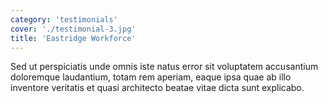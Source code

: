 ```yaml
---
category: 'testimonials'
cover: './testimonial-3.jpg'
title: 'Eastridge Workforce'
---
```


Sed ut perspiciatis unde omnis iste natus error sit voluptatem accusantium doloremque laudantium, totam rem aperiam, eaque ipsa quae ab illo inventore veritatis et quasi architecto beatae vitae dicta sunt explicabo.
